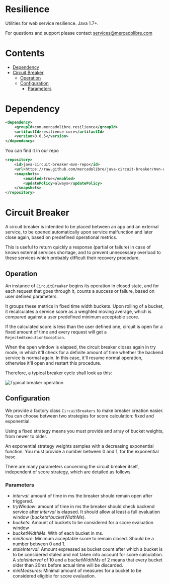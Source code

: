 # Resilience

Utilities for web service resilience. Java 1.7+.<br/>

For questions and support please contact [services@mercadolibre.com](mailto:services@mercadolibre.com)

# Contents

* [Dependency](#dependency)
* [Circuit Breaker](#circuit-breaker)
    * [Operation](#operation)
    * [Configuration](#configuration)
        * [Parameters](#parameters)
  
  
# Dependency

```xml
<dependency>
    <groupId>com.mercadolibre.resilience</groupId>
    <artifactId>resilience-core</artifactId>
    <version>0.0.5</version>
</dependency>
```

You can find it in our repo

```xml
<repository>
	<id>java-circuit-breaker-mvn-repo</id>
	<url>https://raw.github.com/mercadolibre/java-circuit-breaker/mvn-repo/</url>
	<snapshots>
	    <enabled>true</enabled>
	    <updatePolicy>always</updatePolicy>
	</snapshots>
</repository>
```

# Circuit Breaker

A circuit breaker is intended to be placed between an app and an external service, to be opened automatically upon service malfunction and later close again, based on predefined operational metrics.

This is useful to return quickly a response (partial or failure) in case of known external services shortage, and to prevent unnecessary overload to these services which probably difficult their recovery procedure.

## Operation

An instance of `CircuitBreaker` begins its operation in closed state, and for each request that goes through it, counts a success or failure, based on user defined parameters.

It groups these metrics in fixed time width buckets. Upon rolling of a bucket, it recalculates a service score as a weighted moving average, which is compared against a user predefined minimum acceptable score.

If the calculated score is less than the user defined one, circuit is open for a fixed amount of time and every request will get a `RejectedExecutionException`.

When the open window is elapsed, the circuit breaker closes again in try mode, in which it'll check for a definite amount of time whether the backend service is normal again. In this case, it'll resume normal operation, otherwise it'll open and restart this procedure.

Therefore, a typical breaker cycle shall look as this:

![Typical breaker operation](https://github.com/mercadolibre/java-meli-toolkit/blob/restclient-breaker/resilience/breaker.png)


## Configuration

We provide a factory class `CircuitBreakers` to make breaker creation easier. You can choose between two strategies for score calculation: fixed and exponential.

Using a fixed strategy means you must provide and array of bucket weights, from newer to older.

An exponential strategy weights samples with a decreasing exponential function. You must provide a number between 0 and 1, for the exponential base.

There are many parameters concerning the circuit breaker itself, independent of score strategy, which are detailed as follows

### Parameters

- _interval_: amount of time in ms the breaker should remain open after triggered.
- _tryWindow_: amount of time in ms the breaker should check backend service after _interval_ is elapsed. It should allow al least a full evaluation window (_buckets_*_bucketWidthMs_).
- _buckets_: Amount of buckets to be considered for a score evaluation window
- _bucketWidthMs_: With of each bucket in ms.
- _minScore_: Minimum acceptable score to remain closed. Should be a number between 0 and 1.
- _staleInterval_: Amount expressed as bucket count after which a bucket is to be considered staled and not taken into account for score calculation. A _staleInterval_ of 10 and a _bucketWidthMs_ of 2 means that every bucket older than 20ms before actual time will be discarded. 
- _minMeasures_: Minimal amount of measures for a bucket to be considered eligible for score evaluation.
